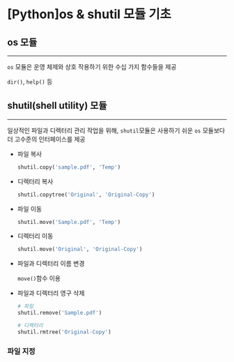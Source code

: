 # [Python]os & shutil 모듈 기초



## os 모듈

____________

`os` 모듈은 운영 체제와 상호 작용하기 위한 수십 가지 함수들을 제공

`dir()`, `help()` 등

## shutil(shell utility) 모듈

_______________

일상적인 파일과 디렉터리 관리 작업을 위해, `shutil`모듈은 사용하기 쉬운 `os` 모듈보다 더 고수준의 인터페이스를 제공

- 파일 복사

  ```python
  shutil.copy('sample.pdf', 'Temp')
  ```

- 디렉터리 복사

  ```python
  shutil.copytree('Original', 'Original-Copy')
  ```

- 파일 이동

  ```python
  shutil.move('Sample.pdf', 'Temp')
  ```

- 디렉터리 이동

  ```python
  shutil.move('Original', 'Original-Copy')
  ```

- 파일과 디렉터리 이름 변경

  `move()`함수 이용

- 파일과 디렉터리 영구 삭제

  ```python
  # 파일
  shutil.remove('Sample.pdf')
  
  # 디렉터리
  shutil.rmtree('Original-Copy')
  ```

### 파일 지정